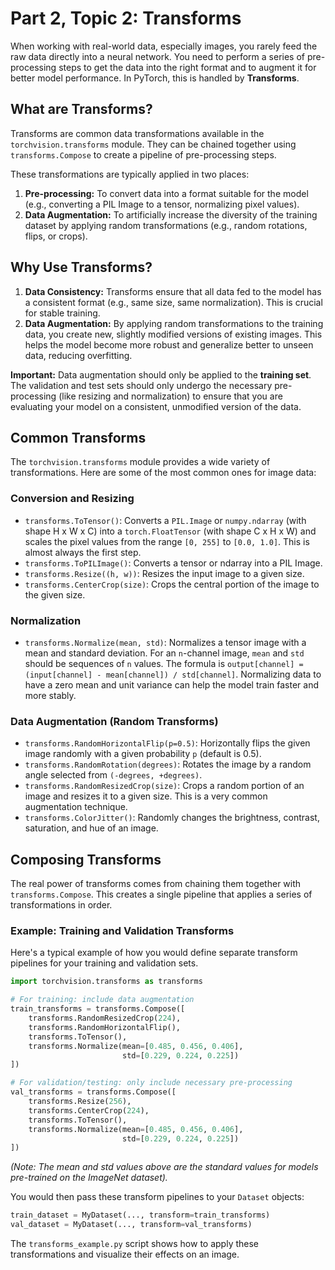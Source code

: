 # Part 2, Topic 2: Transforms

When working with real-world data, especially images, you rarely feed the raw data directly into a neural network. You need to perform a series of pre-processing steps to get the data into the right format and to augment it for better model performance. In PyTorch, this is handled by **Transforms**.

## What are Transforms?

Transforms are common data transformations available in the `torchvision.transforms` module. They can be chained together using `transforms.Compose` to create a pipeline of pre-processing steps.

These transformations are typically applied in two places:
1.  **Pre-processing:** To convert data into a format suitable for the model (e.g., converting a PIL Image to a tensor, normalizing pixel values).
2.  **Data Augmentation:** To artificially increase the diversity of the training dataset by applying random transformations (e.g., random rotations, flips, or crops).

## Why Use Transforms?

1.  **Data Consistency:** Transforms ensure that all data fed to the model has a consistent format (e.g., same size, same normalization). This is crucial for stable training.
2.  **Data Augmentation:** By applying random transformations to the training data, you create new, slightly modified versions of existing images. This helps the model become more robust and generalize better to unseen data, reducing overfitting.

**Important:** Data augmentation should only be applied to the **training set**. The validation and test sets should only undergo the necessary pre-processing (like resizing and normalization) to ensure that you are evaluating your model on a consistent, unmodified version of the data.

## Common Transforms

The `torchvision.transforms` module provides a wide variety of transformations. Here are some of the most common ones for image data:

### Conversion and Resizing
-   `transforms.ToTensor()`: Converts a `PIL.Image` or `numpy.ndarray` (with shape H x W x C) into a `torch.FloatTensor` (with shape C x H x W) and scales the pixel values from the range `[0, 255]` to `[0.0, 1.0]`. This is almost always the first step.
-   `transforms.ToPILImage()`: Converts a tensor or ndarray into a PIL Image.
-   `transforms.Resize((h, w))`: Resizes the input image to a given size.
-   `transforms.CenterCrop(size)`: Crops the central portion of the image to the given size.

### Normalization
-   `transforms.Normalize(mean, std)`: Normalizes a tensor image with a mean and standard deviation. For an `n`-channel image, `mean` and `std` should be sequences of `n` values. The formula is `output[channel] = (input[channel] - mean[channel]) / std[channel]`. Normalizing data to have a zero mean and unit variance can help the model train faster and more stably.

### Data Augmentation (Random Transforms)
-   `transforms.RandomHorizontalFlip(p=0.5)`: Horizontally flips the given image randomly with a given probability `p` (default is 0.5).
-   `transforms.RandomRotation(degrees)`: Rotates the image by a random angle selected from `(-degrees, +degrees)`.
-   `transforms.RandomResizedCrop(size)`: Crops a random portion of an image and resizes it to a given size. This is a very common augmentation technique.
-   `transforms.ColorJitter()`: Randomly changes the brightness, contrast, saturation, and hue of an image.

## Composing Transforms

The real power of transforms comes from chaining them together with `transforms.Compose`. This creates a single pipeline that applies a series of transformations in order.

### Example: Training and Validation Transforms

Here's a typical example of how you would define separate transform pipelines for your training and validation sets.

```python
import torchvision.transforms as transforms

# For training: include data augmentation
train_transforms = transforms.Compose([
    transforms.RandomResizedCrop(224),
    transforms.RandomHorizontalFlip(),
    transforms.ToTensor(),
    transforms.Normalize(mean=[0.485, 0.456, 0.406],
                         std=[0.229, 0.224, 0.225])
])

# For validation/testing: only include necessary pre-processing
val_transforms = transforms.Compose([
    transforms.Resize(256),
    transforms.CenterCrop(224),
    transforms.ToTensor(),
    transforms.Normalize(mean=[0.485, 0.456, 0.406],
                         std=[0.229, 0.224, 0.225])
])
```
*(Note: The mean and std values above are the standard values for models pre-trained on the ImageNet dataset).*

You would then pass these transform pipelines to your `Dataset` objects:

```python
train_dataset = MyDataset(..., transform=train_transforms)
val_dataset = MyDataset(..., transform=val_transforms)
```

The `transforms_example.py` script shows how to apply these transformations and visualize their effects on an image.
